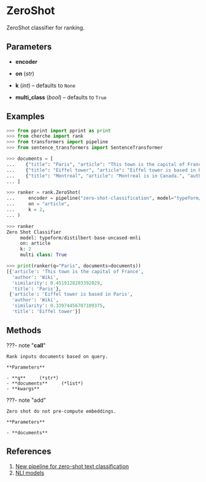 # ZeroShot

ZeroShot classifier for ranking.



## Parameters

- **encoder**

- **on** (*str*)

- **k** (*int*) – defaults to `None`

- **multi_class** (*bool*) – defaults to `True`



## Examples

```python
>>> from pprint import pprint as print
>>> from cherche import rank
>>> from transformers import pipeline
>>> from sentence_transformers import SentenceTransformer

>>> documents = [
...    {"title": "Paris", "article": "This town is the capital of France", "author": "Wiki"},
...    {"title": "Eiffel tower", "article": "Eiffel tower is based in Paris", "author": "Wiki"},
...    {"title": "Montreal", "article": "Montreal is in Canada.", "author": "Wiki"},
... ]

>>> ranker = rank.ZeroShot(
...     encoder = pipeline("zero-shot-classification", model="typeform/distilbert-base-uncased-mnli"),
...     on = "article",
...     k = 2,
... )

>>> ranker
Zero Shot Classifier
     model: typeform/distilbert-base-uncased-mnli
     on: article
     k: 2
     multi class: True

>>> print(ranker(q="Paris", documents=documents))
[{'article': 'This town is the capital of France',
  'author': 'Wiki',
  'similarity': 0.4519128203392029,
  'title': 'Paris'},
 {'article': 'Eiffel tower is based in Paris',
  'author': 'Wiki',
  'similarity': 0.33974456787109375,
  'title': 'Eiffel tower'}]
```

## Methods

???- note "__call__"

    Rank inputs documents based on query.

    **Parameters**

    - **q**     (*str*)    
    - **documents**     (*list*)    
    - **kwargs**    
    
???- note "add"

    Zero shot do not pre-compute embeddings.

    **Parameters**

    - **documents**    
    
## References

1. [New pipeline for zero-shot text classification](https://discuss.huggingface.co/t/new-pipeline-for-zero-shot-text-classification/681)
2. [NLI models](https://huggingface.co/models?pipeline_tag=zero-shot-classification&sort=downloads)

